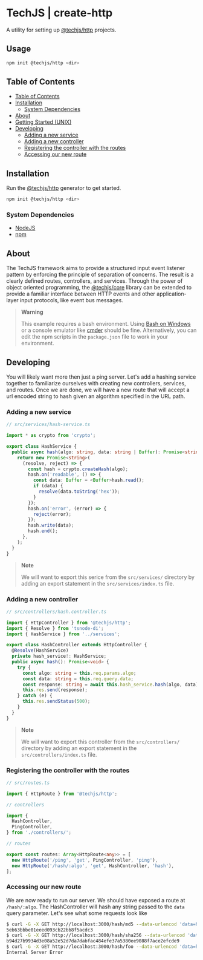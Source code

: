 # TechJS | create-http

A utility for setting up [@techjs/http](https://www.npmjs.com/package/@techjs/http) projects.

## Usage

```bash
npm init @techjs/http <dir>
```

## Table of Contents

- [Table of Contents](#table-of-contents)
- [Installation](#installation)
  - [System Dependencies](#system-dependencies)
- [About](#about)
- [Getting Started (UNIX)](#getting-started-unix)
- [Developing](#developing)
  - [Adding a new service](#adding-a-new-service)
  - [Adding a new controller](#adding-a-new-controller)
  - [Registering the controller with the routes](#registering-the-controller-with-the-routes)
  - [Accessing our new route](#accessing-our-new-route)

## Installation

Run the [@techjs/http](https://www.npmjs.com/package/@techjs/create-http) generator to get started.

```bash
npm init @techjs/http <dir>
```

### System Dependencies

- [NodeJS](https://nodejs.org/en/)
- [npm](https://www.npmjs.com/get-npm)

## About

The TechJS framework aims to provide a structured input event listener pattern by enforcing the principle of separation of concerns. The result is a clearly defined routes, controllers, and services. Through the power of object oriented programming, the [@techjs/core](https://www.npmjs.com/package/@techjs/core) library can be extended to provide a familiar interface between HTTP events and other application-layer input protocols, like event bus messages.

> **Warning**
>
> This example requires a bash environment. Using [Bash on Windows](https://docs.microsoft.com/en-us/windows/wsl/install-win10) or a console emulator like [cmder](http://cmder.net/) should be fine. Alternatively, you can edit the npm scripts in the `package.json` file to work in your environment.

## Developing

You will likely want more then just a ping server. Let's add a hashing service together to familiarize ourselves with creating new controllers, services, and routes. Once we are done, we will have a new route that will accept a url encoded string to hash given an algorithm specified in the URL path.

### Adding a new service

```typescript
// src/services/hash-service.ts

import * as crypto from 'crypto';

export class HashService {
  public async hash(algo: string, data: string | Buffer): Promise<string> {
    return new Promise<string>(
      (resolve, reject) => {
        const hash = crypto.createHash(algo);
        hash.on('readable', () => {
          const data: Buffer = <Buffer>hash.read();
          if (data) {
            resolve(data.toString('hex'));
          }
        });
        hash.on('error', (error) => {
          reject(error);
        });
        hash.write(data);
        hash.end();
      },
    );
  }
}
```

> **Note**
>
> We will want to export this serice from the `src/services/` directory by adding an export statement in the `src/services/index.ts` file.

### Adding a new controller

```typescript
// src/controllers/hash.controller.ts

import { HttpController } from '@techjs/http';
import { Resolve } from 'tsnode-di';
import { HashService } from '../services';

export class HashController extends HttpController {
  @Resolve(HashService)
  private hash_service!: HashService;
  public async hash(): Promise<void> {
    try {
      const algo: string = this.req.params.algo;
      const data: string = this.req.query.data;
      const response: string = await this.hash_service.hash(algo, data);
      this.res.send(response);
    } catch (e) {
      this.res.sendStatus(500);
    }
  }
}
```

> **Note**
>
> We will want to export this controller from the `src/controllers/` directory by adding an export statement in the `src/controllers/index.ts` file.

### Registering the controller with the routes

```typescript
// src/routes.ts

import { HttpRoute } from '@techjs/http';

// controllers

import {
  HashController,
  PingController,
} from './controllers/';

// routes

export const routes: Array<HttpRoute<any>> = [
  new HttpRoute('/ping', 'get', PingController, 'ping'),
  new HttpRoute('/hash/:algo', 'get', HashController, 'hash'),
];
```

### Accessing our new route

We are now ready to run our server. We should have exposed a route at `/hash/:algo`. The HashController will hash any string passed to the `data` query parameter. Let's see what some requests look like

```bash
$ curl -G -X GET http://localhost:3000/hash/md5 --data-urlencod 'data=hello world'
5eb63bbbe01eeed093cb22bb8f5acdc3
$ curl -G -X GET http://localhost:3000/hash/sha256 --data-urlencod 'data=hello world'
b94d27b9934d3e08a52e52d7da7dabfac484efe37a5380ee9088f7ace2efcde9
$ curl -G -X GET http://localhost:3000/hash/foo --data-urlencod 'data=hello world'
Internal Server Error
```
